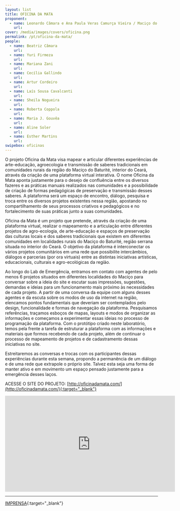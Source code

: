 ```yaml
---
layout: list
title: OFICINA DA MATA
proponent:
  - name: Leonardo Câmara e Ana Paula Veras Camurça Vieira / Maciço do Baturité, CE
    url: 
cover: /media/images/covers/oficina.png
permalink: /pt/oficina-da-mata/
people:
  - name: Beatriz Câmara
    url: 
  - name: Yuri Firmeza
    url: 
  - name: Mariana Zani
    url: 
  - name: Cecília Gallindo
    url: 
  - name: Artur Cordeiro
    url: 
  - name: Laís Sousa Cavalcanti
    url: 
  - name: Sheila Nogueira
    url: 
  - name: Roberta Coppola
    url: 
  - name: Maria J. Gouvêa
    url: 
  - name: Aline Soler
    url: 
  - name: Esther Martins
    url: 
swipebox: oficinas
---
```


O projeto Oficina da Mata visa mapear e articular diferentes experiências de arte-educação, agroecologia e transmissão de saberes tradicionais em comunidades rurais da região do Maciço do Baturité, interior do Ceará, através da criação de uma plataforma virtual interativa. O nome Oficina da Mata aponta justamente para o desejo de confluência entre os diversos fazeres e as práticas manuais realizados nas comunidades e a possibilidade de criação de formas pedagógicas de preservação e transmissão desses saberes. A plataforma será um espaço de encontro, diálogo, pesquisa e troca entre os diversos projetos existentes nessa região, apostando no compartilhamento de seus processos criativos e pedagógicos e no fortalecimento de suas práticas junto a suas comunidades.

Oficina da Mata é um projeto que pretende, através da criação de uma plataforma virtual, realizar o mapeamento e a articulação entre diferentes projetos de agro-ecologia, de arte-educação e espaços de preservação das culturas locais e dos saberes tradicionais que existem em diferentes comunidades em localidades rurais do Maciço do Baturité, região serrana
situada no interior do Ceará. O objetivo da plataforma é interconectar os vários projetos comunitários em uma rede que possibilite intercâmbios, diálogos e parcerias (por ora virtuais) entre as distintas iniciativas artísticas, educacionais, culturais e agro-ecológicas da região.

Ao longo do Lab de Emergência, entramos em contato com agentes de pelo menos 6 projetos situados em diferentes localidades do Maciço para conversar sobre a ideia do site e escutar suas impressões, sugestões, demandas e ideias para um funcionamento mais próximo às necessidades de cada projeto. A partir de uma conversa da equipe com alguns desses agentes e da escuta sobre os modos de uso da internet na região, elencamos pontos fundamentais que deveriam ser contemplados pelo design, funcionalidade e formas de navegação da plataforma.
Pesquisamos referências, traçamos esboços de mapas, layouts e modos de organizar as informações e começamos a experimentar essas ideias no processo de programação da plataforma.
Com o protótipo criado neste laboratório, temos pela frente a tarefa de estruturar a plataforma com as informações e materiais que formos recebendo de cada projeto, além de continuar o processo de mapeamento de projetos e de cadastramento dessas iniciativas no site.

Estreitaremos as conversas e trocas com os participantes dessas experiências durante esta semana, propondo a permanência de um diálogo e de uma rede que extrapole o próprio site. Talvez esta seja uma forma de manter ativo e em movimento um espaço pensado justamente para a emergência desses laços.

ACESSE O SITE DO PROJETO: [http://oficinadamata.com/](http://oficinadamata.com/){:target="_blank"}

<iframe width="560" height="315" src="https://youtu.be/B36llDlTVt0" frameborder="0" allow="accelerometer; autoplay; encrypted-media; gyroscope; picture-in-picture" allowfullscreen></iframe>


---

[IMPRENSA](/3ed/pt/imprensa/oficina-da-mata){:target="_blank"}

